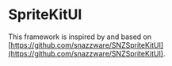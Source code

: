 # SpriteKitUI

This framework is inspired by and based on
[https://github.com/snazzware/SNZSpriteKitUI](https://github.com/snazzware/SNZSpriteKitUI).
